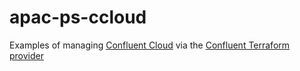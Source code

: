 # apac-ps-ccloud

Examples of managing [Confluent Cloud](https://confluent.cloud) via the [Confluent Terraform provider](https://registry.terraform.io/providers/confluentinc/confluent/latest/docs)

